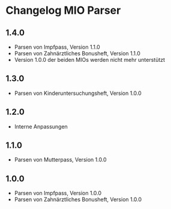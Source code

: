 # Changelog MIO Parser

## 1.4.0
* Parsen von Impfpass, Version 1.1.0
* Parsen von Zahnärztliches Bonusheft, Version 1.1.0
* Version 1.0.0 der beiden MIOs werden nicht mehr unterstützt

## 1.3.0 
* Parsen von Kinderuntersuchungsheft, Version 1.0.0

## 1.2.0
* Interne Anpassungen

## 1.1.0
* Parsen von Mutterpass, Version 1.0.0

## 1.0.0
* Parsen von Impfpass, Version 1.0.0
* Parsen von Zahnärztliches Bonusheft, Version 1.0.0
